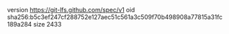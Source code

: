 version https://git-lfs.github.com/spec/v1
oid sha256:b5c3ef247cf288752e127aec51c561a3c509f70b498908a77815a31fc189a284
size 2433
